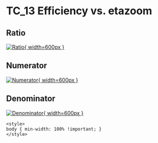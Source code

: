 # TC_13 Efficiency vs. etazoom

## Ratio

[![Ratio](../mtv/var/TC_13_eff_etazoom.png){ width=600px }](../mtv/var/TC_13_eff_etazoom.pdf)

## Numerator

[![Numerator](../mtv/num/TC_13_eff_etazoom_num.png){ width=600px }](../mtv/num/TC_13_eff_etazoom_num.pdf)

## Denominator

[![Denominator](../mtv/den/TC_13_eff_etazoom_den.png){ width=600px }](../mtv/den/TC_13_eff_etazoom_den.pdf)


``` {=html}
<style>
body { min-width: 100% !important; }
</style>
```
